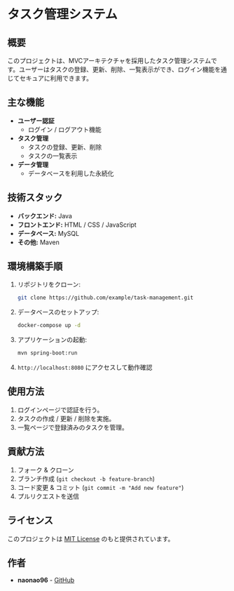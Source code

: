 # タスク管理システム

## 概要
このプロジェクトは、MVCアーキテクチャを採用したタスク管理システムです。ユーザーはタスクの登録、更新、削除、一覧表示ができ、ログイン機能を通じてセキュアに利用できます。

## 主な機能
- **ユーザー認証**
  - ログイン / ログアウト機能
- **タスク管理**
  - タスクの登録、更新、削除
  - タスクの一覧表示
- **データ管理**
  - データベースを利用した永続化

## 技術スタック
- **バックエンド:** Java
- **フロントエンド:** HTML / CSS / JavaScript
- **データベース:** MySQL
- **その他:** Maven

## 環境構築手順
1. リポジトリをクローン:
   ```sh
   git clone https://github.com/example/task-management.git
2. データベースのセットアップ:
   ```sh
   docker-compose up -d
   ```
3. アプリケーションの起動:
   ```sh
   mvn spring-boot:run
   ```
4. `http://localhost:8080` にアクセスして動作確認

## 使用方法
1. ログインページで認証を行う。
2. タスクの作成 / 更新 / 削除を実施。
3. 一覧ページで登録済みのタスクを管理。

## 貢献方法
1. フォーク & クローン
2. ブランチ作成 (`git checkout -b feature-branch`)
3. コード変更 & コミット (`git commit -m "Add new feature"`)
4. プルリクエストを送信

## ライセンス
このプロジェクトは [MIT License](LICENSE) のもと提供されています。

## 作者
- **naonao96** - [GitHub](https://github.com/naonao96)
```